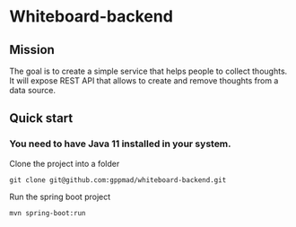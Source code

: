 # Whiteboard-backend 

## Mission 
The goal is to create a simple service that helps people to collect thoughts.
It will expose REST API that allows to create and remove thoughts from a data source. 

## Quick start
### You need to have Java 11 installed in your system. <br>

Clone the project into a folder <br>
```
git clone git@github.com:gppmad/whiteboard-backend.git
```

Run the spring boot project <br>

```
mvn spring-boot:run
```